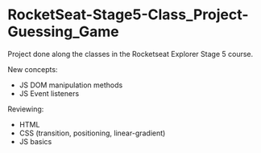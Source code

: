# RocketSeat-Stage5-Class_Project-Guessing_Game

Project done along the classes in the Rocketseat Explorer Stage 5 course.

New concepts:
- JS DOM manipulation methods
- JS Event listeners

Reviewing:
- HTML
- CSS (transition, positioning, linear-gradient)
- JS basics
